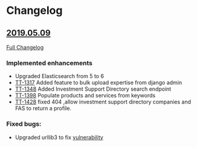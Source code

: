 # Changelog

## [2019.05.09](https://github.com/uktrade/directory-api/releases/tag/2019.05.09)
[Full Changelog](https://github.com/uktrade/directory-api/compare/2019.04.08...2019.05.09)

### Implemented enhancements
- Upgraded Elasticsearch from 5 to 6
- [TT-1317](https://uktrade.atlassian.net/browse/TT-1317) Added feature to bulk upload expertise from django admin
- [TT-1348](https://uktrade.atlassian.net/browse/TT-1348) Added Investment Support Directory search endpoint
- [TT-1398](https://uktrade.atlassian.net/browse/TT-1398) Populate products and services from keywords
- [TT-1428](https://uktrade.atlassian.net/browse/TT-1428) fixed 404 ,allow investment support directory companies and FAS to return a profile. 

### Fixed bugs:

- Upgraded urllib3 to fix [vulnerability](https://nvd.nist.gov/vuln/detail/CVE-2019-11324)
